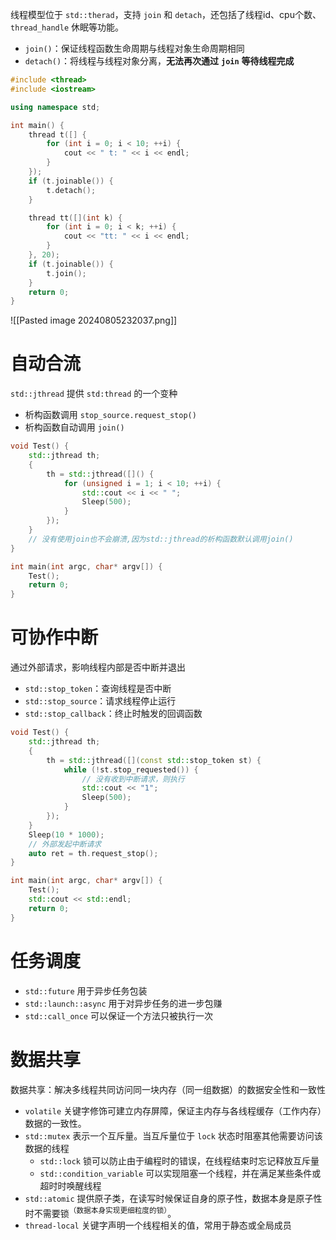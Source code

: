 线程模型位于 `std::therad`，支持 `join` 和 `detach`，还包括了线程id、cpu个数、`thread_handle` 休眠等功能。
* `join()`：保证线程函数生命周期与线程对象生命周期相同
* `detach()`：将线程与线程对象分离，**无法再次通过** **`join`** **等待线程完成**

```cpp
#include <thread>
#include <iostream>

using namespace std;

int main() {
    thread t([] {
        for (int i = 0; i < 10; ++i) {
            cout << " t: " << i << endl;
        }
    });
    if (t.joinable()) {
        t.detach();
    }

    thread tt([](int k) {
        for (int i = 0; i < k; ++i) {
            cout << "tt: " << i << endl;
        }
    }, 20);
    if (t.joinable()) {
        t.join();
    }
    return 0;
}
```

![[Pasted image 20240805232037.png]]

# 自动合流

`std::jthread` 提供 `std:thread` 的一个变种

* 析构函数调用 `stop_source.request_stop()`
* 析构函数自动调用 `join()`

```cpp
void Test() {
    std::jthread th;
    {
        th = std::jthread([]() {
            for (unsigned i = 1; i < 10; ++i) {
                std::cout << i << " ";
                Sleep(500);
            }
        });
    }
    // 没有使用join也不会崩溃,因为std::jthread的析构函数默认调用join()
}

int main(int argc, char* argv[]) {
    Test();
    return 0;
}
```

# 可协作中断

通过外部请求，影响线程内部是否中断并退出

* `std::stop_token`：查询线程是否中断
* `std::stop_source`：请求线程停止运行
* `std::stop_callback`：终止时触发的回调函数

```c++
void Test() {
    std::jthread th;
    {
        th = std::jthread([](const std::stop_token st) {
            while (!st.stop_requested()) {
                // 没有收到中断请求，则执行
                std::cout << "1";
                Sleep(500);
            }
        });
    }
    Sleep(10 * 1000);
    // 外部发起中断请求
    auto ret = th.request_stop();
}

int main(int argc, char* argv[]) {
    Test();
    std::cout << std::endl;
    return 0;
}
```

# 任务调度

* `std::future` 用于异步任务包装
* `std::launch::async` 用于对异步任务的进一步包赚
* `std::call_once` 可以保证一个方法只被执行一次

# 数据共享

数据共享：解决多线程共同访问同一块内存（同一组数据）的数据安全性和一致性

* `volatile` 关键字修饰可建立内存屏障，保证主内存与各线程缓存（工作内存）数据的一致性。
* `std::mutex` 表示一个互斥量。当互斥量位于 `lock` 状态时阻塞其他需要访问该数据的线程
    * `std::lock` 锁可以防止由于编程时的错误，在线程结束时忘记释放互斥量
    * `std::condition_variable` 可以实现阻塞一个线程，并在满足某些条件或超时时唤醒线程
* `std::atomic` 提供原子类，在读写时候保证自身的原子性，数据本身是原子性时不需要锁<sup>（数据本身实现更细粒度的锁）</sup>。
* `thread-local` 关键字声明一个线程相关的值，常用于静态或全局成员

